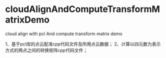 # cloudAlignAndComputeTransformMatrixDemo
cloud align with pcl And compute transform matrix demo

1、基于pcl库的点云配准cpp代码文件及所用点云数据；
2、计算以四元数为表示方式的两点之间的转换矩阵cpp代码文件；
